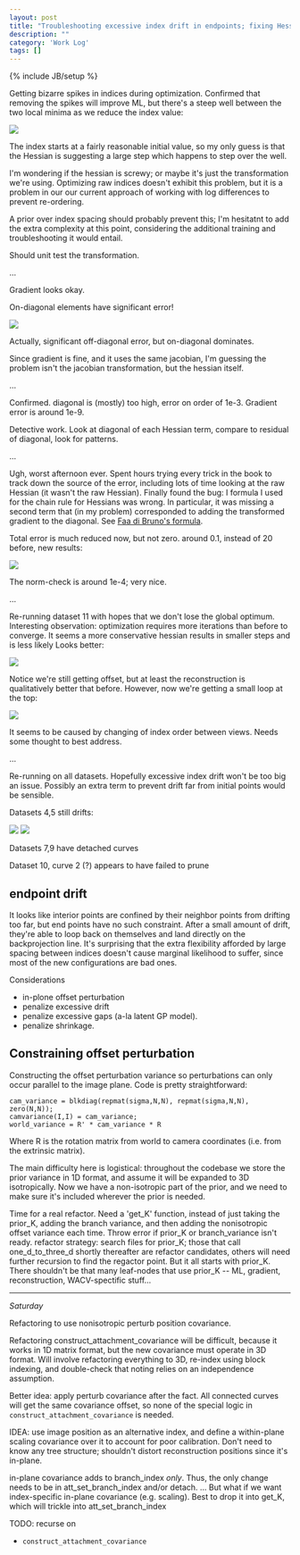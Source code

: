 ```yaml
---
layout: post
title: "Troubleshooting excessive index drift in endpoints; fixing Hessian under variable transformation."
description: ""
category: 'Work Log'
tags: []
---
```

{% include JB/setup %}

Getting bizarre spikes in indices during optimization.  Confirmed that removing the spikes will improve ML, but there's a steep well between the two local minima as we reduce the index value:
    
![]({{site.baseurl}}/img/2013-12-05-ml_vs_index.png)


The index starts at a fairly reasonable initial value, so my only guess is that the Hessian is suggesting a large step which happens to step over the well.

I'm wondering if the hessian is screwy; or maybe it's just the transformation we're using.  Optimizing raw indices doesn't exhibit this problem, but it is a problem in our our current approach of working with log differences to prevent re-ordering.

A prior over index spacing should probably prevent this; I'm hesitatnt to add the extra complexity at this point, considering the additional training and troubleshooting it would entail.

Should unit test the transformation.

...

Gradient looks okay.

On-diagonal elements have significant error!

![]({{site.baseurl}}/img/2013-12-05-hessian_error.png)

Actually, significant off-diagonal error, but on-diagonal dominates.

Since gradient is fine, and it uses the same jacobian, I'm guessing the problem isn't the jacobian transformation, but the hessian itself.

...

Confirmed.  diagonal is (mostly) too high, error on order of 1e-3.  Gradient error is around 1e-9.


Detective work.  Look at diagonal of each Hessian term, compare to residual of diagonal, look for patterns.

...

Ugh, worst afternoon ever.  Spent hours trying every trick in the book to track down the source of the error, including lots of time looking at the raw Hessian (it wasn't the raw Hessian).  Finally found the bug: I formula I used for the chain rule for Hessians was wrong.  In particular, it was missing a second term that (in my problem) corresponded to adding the transformed gradient to the diagonal.   See [Faa di Bruno's formula](http://en.wikipedia.org/wiki/Chain_rule#Higher_derivatives_of_multivariable_functions).

Total error is much reduced now, but not zero.  around 0.1, instead of 20 before, new results:

![]({{site.baseurl}}/img/2013-12-05-hessian_error_2.png)

The norm-check is around 1e-4; very nice.

...

Re-running dataset 11 with hopes that we don't lose the global optimum.  Interesting observation: optimization requires more iterations than before to converge.  It seems a more conservative hessian results in smaller steps and is less likely   Looks better:

![]({{site.baseurl}}/img/2013-12-05-reconst_hess_fixed.png)

Notice we're still getting offset, but at least the reconstruction is qualitatively better that before. However, now we're getting a small loop at the top:
    
![]({{site.baseurl}}/img/2013-12-05-weird_loop.png)

It seems to be caused by changing of index order between views. Needs some thought to best address.  

...

Re-running on all datasets.  Hopefully excessive index drift won't be too big an issue.  Possibly an extra term to prevent drift far from initial points would be sensible.

Datasets 4,5  still drifts:
    
![]({{site.baseurl}}/img/2013-12-05-drift_ds4.png)
![]({{site.baseurl}}/img/2013-12-05-drift_ds5.png)

Datasets 7,9  have detached curves

Dataset 10, curve 2 (?) appears to have failed to prune

endpoint drift
------------------

It looks like interior points are confined by their neighbor points from drifting too far, but end points have no such constraint.  After a small amount of drift, they're able to loop back on themselves and land directly on the backprojection line.  It's surprising that the extra flexibility afforded by large spacing between indices doesn't cause marginal likelihood to suffer, since most of the new configurations are bad ones.

Considerations

* in-plone offset perturbation
* penalize excessive drift
* penalize excessive gaps (a-la latent GP model).
* penalize shrinkage.

Constraining offset perturbation
------------------------------------

Constructing the offset perturbation variance so perturbations can only occur parallel to the image plane.  Code is pretty straightforward:

    cam_variance = blkdiag(repmat(sigma,N,N), repmat(sigma,N,N), zero(N,N));
    camvariance(I,I) = cam_variance;
    world_variance = R' * cam_variance * R

Where R is the rotation matrix from world to camera coordinates (i.e. from the extrinsic matrix).

The main difficulty here is logistical: throughout the codebase we store the prior variance in 1D format, and assume it will be expanded to 3D isotropically.  Now we have a non-isotropic part of the prior, and we need to make sure it's included wherever the prior is needed.  

Time for a real refactor.  Need a 'get_K' function, instead of just taking the prior_K, adding the branch variance, and then adding the nonisotropic offset variance each time.  Throw error if prior_K or branch_variance isn't ready.  refactor strategy: search files for prior_K; those that call one_d_to_three_d shortly thereafter are refactor candidates, others will need further recursion to find the regactor point.  But it all starts with prior_K.  There shouldn't be that many leaf-nodes that use prior_K -- ML, gradient, reconstruction, WACV-spectific stuff...

---

*Saturday*

Refactoring to use nonisotropic perturb position covariance.

Refactoring construct_attachment_covariance will be difficult, because it works in 1D matrix format, but the new covariance must operate in 3D format.  Will involve refactoring everything to 3D, re-index using block indexing, and double-check that noting relies on an independence assumption.

Better idea: apply perturb covariance after the fact.  All connected curves will get the same covariance offset, so none of the special logic in `construct_attachment_covariance` is needed.  

IDEA: use image position as an alternative index, and define a within-plane scaling covariance over it to account for poor calibration.  Don't need to know any tree structure; shouldn't distort reconstruction positions since it's in-plane.

in-plane covariance adds to branch_index *only*.  Thus, the only change needs to be in att_set_branch_index and/or detach.  ...  But what if we want index-specific in-plane covariance (e.g. scaling).  Best to drop it into get_K, which will trickle into att_set_branch_index

TODO: recurse on 
* `construct_attachment_covariance`

